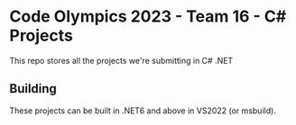 # Code Olympics 2023 - Team 16 - C# Projects
This repo stores all the projects we're submitting in C# .NET

## Building
These projects can be built in .NET6 and above in VS2022 (or msbuild).
